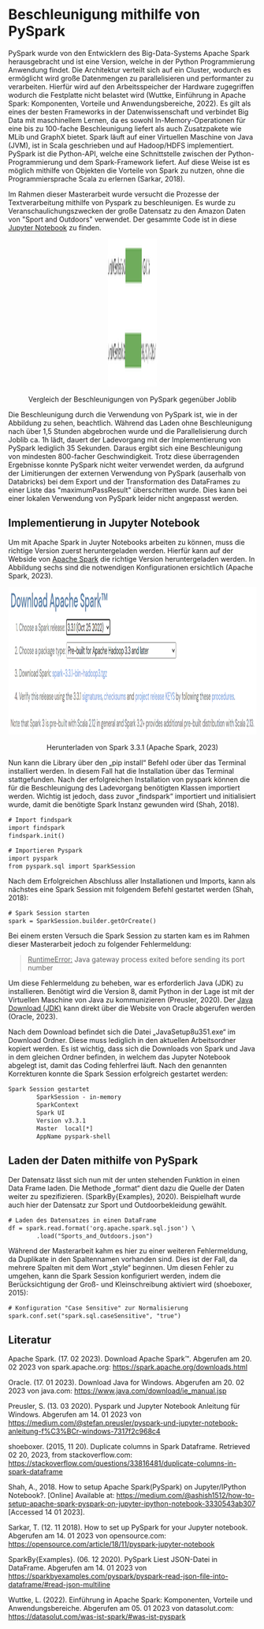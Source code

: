 # Beschleunigung mithilfe von PySpark
PySpark wurde von den Entwicklern des Big-Data-Systems Apache Spark herausgebracht und ist eine Version, welche in der Python Programmierung Anwendung findet. Die Architektur verteilt sich auf ein Cluster, wodurch es ermöglicht wird große Datenmengen zu parallelisieren und performanter zu verarbeiten. Hierfür wird auf den Arbeitsspeicher der Hardware zugegriffen wodurch die Festplatte nicht belastet wird (Wuttke, Einführung in Apache Spark: Komponenten, Vorteile und Anwendungsbereiche, 2022). Es gilt als eines der besten Frameworks in der Datenwissenschaft und verbindet Big Data mit maschinellem Lernen, da es sowohl In-Memory-Operationen für eine bis zu 100-fache Beschleunigung liefert als auch Zusatzpakete wie MLib und GraphX bietet. Spark läuft auf einer Virtuellen Maschine von Java (JVM), ist in Scala geschrieben und auf Hadoop/HDFS implementiert. PySpark ist die Python-API, welche eine Schnittstelle zwischen der Python-Programmierung und dem Spark-Framework liefert. Auf diese Weise ist es möglich mithilfe von Objekten die Vorteile von Spark zu nutzen, ohne die Programmiersprache Scala zu erlernen (Sarkar, 2018).

Im Rahmen dieser Masterarbeit wurde versucht die Prozesse der Textverarbeitung mithilfe von Pyspark zu beschleunigen. Es wurde zu Veranschaulichungszwecken der große Datensatz zu den Amazon Daten von "Sport and Outdoors" verwendet.
Der gesammte Code ist in diese [Jupyter Notebook](Dataanalysis_and_Preperation_Pyspark.jpynb) zu finden.

<center><img src="Beschleunigung.PNG" height="300px" width="100px"/></center>
<p align="center">Vergleich der Beschleunigungen von PySpark gegenüber Joblib</p>

Die Beschleunigung durch die Verwendung von PySpark ist, wie in der Abbildung zu sehen, beachtlich. Während das Laden ohne Beschleunigung nach über 1,5 Stunden abgebrochen wurde und die Parallelisierung durch Joblib ca. 1h lädt, dauert der Ladevorgang mit der Implementierung von PySpark lediglich 35 Sekunden. Daraus ergibt sich eine Beschleunigung von mindesten 800-facher Geschwindigkeit. Trotz diese überragenden Ergebnisse konnte PySpark nicht weiter verwendet werden, da aufgrund der Limitierungen der externen Verwendung von PySpark (auserhalb von Databricks) bei dem Export und der Transformation des DataFrames zu einer Liste das "maximumPassResult" überschritten wurde. Dies kann bei einer lokalen Verwendung von PySpark leider nicht angepasst werden.



## Implementierung in Jupyter Notebook

Um mit Apache Spark in Juyter Notebooks arbeiten zu können, muss die richtige Version zuerst heruntergeladen werden. Hierfür kann auf der Webside von [Apache Spark](https://spark.apache.org/downloads.html) die richtige Version heruntergeladen werden. In Abbildung sechs sind die notwendigen Konfigurationen ersichtlich (Apache Spark, 2023).

<center><img src="Apache_Download.png" height="300px" width="1100px"/></center>
<p align="center">Herunterladen von Spark 3.3.1 (Apache Spark, 2023)</p>

Nun kann die Library über den „pip install“ Befehl oder über das Terminal installiert werden. In diesem Fall hat die Installation über das Terminal stattgefunden. Nach der erfolgreichen Installation von pyspark können die für die Beschleunigung des Ladevorgang benötigten Klassen importiert werden. Wichtig ist jedoch, dass zuvor „findspark“ importiert und initialisiert wurde, damit die benötigte Spark Instanz gewunden wird (Shah, 2018).

```
# Import findspark
import findspark
findspark.init()
```
```
# Importieren Pyspark
import pyspark
from pyspark.sql import SparkSession
```
Nach dem Erfolgreichen Abschluss aller Installationen und Imports, kann als nächstes eine Spark Session mit folgendem Befehl gestartet werden (Shah, 2018):

```
# Spark Session starten
spark = SparkSession.builder.getOrCreate()
```

Bei einem ersten Versuch die Spark Session zu starten kam es im Rahmen dieser Masterarbeit jedoch zu folgender Fehlermeldung:

 > <u>RuntimeError:</u> Java gateway process exited before sending its port number

Um diese Fehlermeldung zu beheben, war es erforderlich Java (JDK) zu installieren. Benötigt wird die Version 8, damit Python in der Lage ist mit der Virtuellen Maschine von Java zu kommunizieren (Preusler, 2020). Der [Java Download (JDK)](https://www.java.com/download/ie_manual.jsp) kann direkt über die Website von Oracle abgerufen werden (Oracle, 2023).

Nach dem Download befindet sich die Datei „JavaSetup8u351.exe“ im Download Ordner. Diese muss lediglich in den aktuellen Arbeitsordner kopiert werden. Es ist wichtig, dass sich die Downloads von Spark und Java in dem gleichen Ordner befinden, in welchem das Jupyter Notebook abgelegt ist, damit das Coding fehlerfrei läuft. Nach den genannten Korrekturen konnte die Spark Session erfolgreich gestartet werden:
```
Spark Session gestartet
        SparkSession - in-memory
        SparkContext
        Spark UI
        Version	v3.3.1
        Master	local[*]
        AppName	pyspark-shell
```



## Laden der Daten mithilfe von PySpark

Der Datensatz lässt sich nun mit der unten stehenden Funktion in einen Data Frame laden. Die Methode „format“ dient dazu die Quelle der Daten weiter zu spezifizieren. (SparkBy{Examples}, 2020). Beispielhaft wurde auch hier der Datensatz zur Sport und Outdoorbekleidung gewählt.
```
# Laden des Datensatzes in einen DataFrame
df = spark.read.format('org.apache.spark.sql.json') \
        .load("Sports_and_Outdoors.json")
```
Während der Masterarbeit kahm es hier zu einer weiteren Fehlermeldung, da Duplikate in den Spaltennamen vorhanden sind. Dies ist der Fall, da mehrere Spalten mit dem Wort „style“ beginnen.
Um diesen Fehler zu umgehen, kann die Spark Session konfiguriert werden, indem die Berücksichtigung der Groß- und Kleinschreibung aktiviert wird (shoeboxer, 2015):
```
# Konfiguration "Case Sensitive" zur Normalisierung
spark.conf.set("spark.sql.caseSensitive", "true")
```



## Literatur

Apache Spark. (17. 02 2023). Download Apache Spark™. Abgerufen am 20. 02 2023 von spark.apache.org: https://spark.apache.org/downloads.html

Oracle. (17. 01 2023). Download Java for Windows. Abgerufen am 20. 02 2023 von java.com: https://www.java.com/download/ie_manual.jsp

Preusler, S. (13. 03 2020). Pyspark und Jupyter Notebook Anleitung für Windows. Abgerufen am 14. 01 2023 von https://medium.com/@stefan.preusler/pyspark-und-jupyter-notebook-anleitung-f%C3%BCr-windows-7317f2c968c4

shoeboxer. (2015, 11 20). Duplicate columns in Spark Dataframe. Retrieved 02 20, 2023, from stackoverflow.com: https://stackoverflow.com/questions/33816481/duplicate-columns-in-spark-dataframe

Shah, A., 2018. How to setup Apache Spark(PySpark) on Jupyter/IPython Notebook?. [Online] 
Available at: https://medium.com/@ashish1512/how-to-setup-apache-spark-pyspark-on-jupyter-ipython-notebook-3330543ab307
[Accessed 14 01 2023].

Sarkar, T. (12. 11 2018). How to set up PySpark for your Jupyter notebook. Abgerufen am 14. 01 2023 von opensource.com: https://opensource.com/article/18/11/pyspark-jupyter-notebook

SparkBy{Examples}. (06. 12 2020). PySpark Liest JSON-Datei in DataFrame. Abgerufen am 14. 01 2023 von https://sparkbyexamples.com/pyspark/pyspark-read-json-file-into-dataframe/#read-json-multiline

Wuttke, L. (2022). Einführung in Apache Spark: Komponenten, Vorteile und Anwendungsbereiche. Abgerufen am 05. 01 2023 von datasolut.com: https://datasolut.com/was-ist-spark/#was-ist-pyspark
